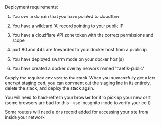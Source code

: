 Deployment requirements:

1. You own a domain that you have pointed to cloudflare

2. You have a wildcard 'A' record pointing to your public IP

3. You have a cloudflare API zone token with the correct permissions and scope

3. port 80 and 443 are forwarded to your docker host from a public ip

4. You have deployed swarm mode on your docker host(s)

5. You have created a docker overlay network named 'traefik-public'

Supply the required env vars to the stack.  When you successfully get a lets-encrypt staging cert, you can comment out the staging line in its entirety, delete the stack, and deploy the stack again. 

You will need to hard-refresh your browser for it to pick up your new cert (some browsers are bad for this - use incognito mode to verify your cert)

Some routers will need a dns record added for accessing your site from inside your network. 
